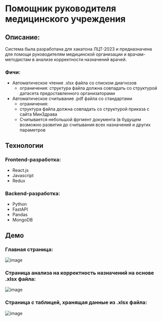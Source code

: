 # Помощник руководителя медицинского учреждения
## Описание:
Система была разработана для хакатона ЛЦТ-2023 и предназначена для помощи руководителям медицинской организации и врачам-методистам в анализе корректности назначений врачей.
### Фичи:
* Автоматическое чтение .xlsx файла со списком диагнозов
  * ограничения: структура файла должна совпадать со структурой датасета предоставленного организаторами
* Автоматическое считывание .pdf файла со стандартами 
  * ограничения: 
   * структура файла должна совпадать со структурой приказа с сайта МинЗдрава
   * Считывается небольшой фргмент документа (в будущем возможно развития до считывания всех назначений и других параметров
## Технологии
### Frontend-разработка:
* React.js
* Javascript
* Redux
### Backend-разработка:
* Python
* FastAPI
* Pandas
* MongoDB
## Демо
### Главная страница:
![image](https://github.com/Zlyden-1/Medical_manager_helper/assets/118106046/59503ca1-38a3-4a91-8473-110476bde3c4)
### Страница анализа на корректность назначений на основе .xlsx файла:
![image](https://github.com/Zlyden-1/Medical_manager_helper/assets/118106046/2ebb3372-4902-4bed-8c0b-062198e026ee)
### Страница с таблицей, хранящая данные из .xlsx файла:
![image](https://github.com/Zlyden-1/Medical_manager_helper/assets/118106046/2952998b-3771-4d12-97f7-10a20cb23db4)

